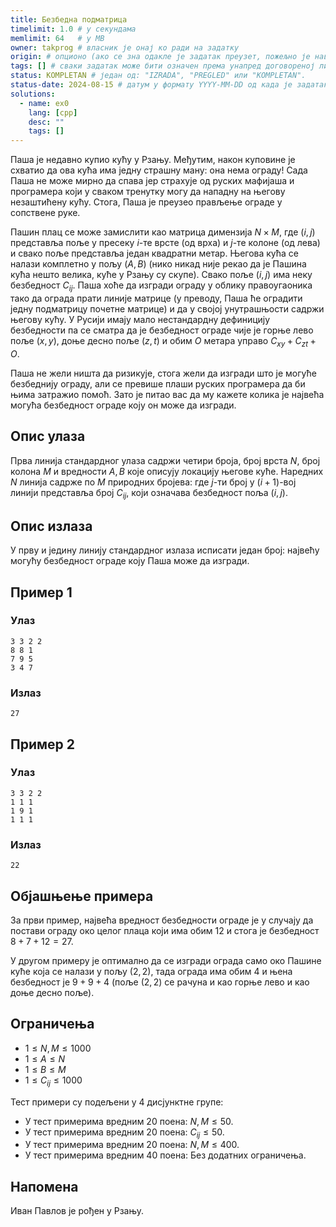 ```yaml
---
title: Безбедна подматрица
timelimit: 1.0 # у секундама
memlimit: 64   # y MB
owner: takprog # власник је онај ко ради на задатку
origin: # опционо (ако се зна одакле је задатак преузет, пожељно је навести извор)
tags: [] # сваки задатак може бити означен према унапред договореној листи ознака
status: KOMPLETAN # један од: "IZRADA", "PREGLED" или "KOMPLETAN".
status-date: 2024-08-15 # датум у формату YYYY-MM-DD од када је задатак у наведеном статусу
solutions:
  - name: ex0
    lang: [cpp]
    desc: ""
    tags: []
---
```


Паша је недавно купио кућу у Рзању. Међутим, након куповине је схватио да ова кућа има једну страшну ману: она нема ограду! Сада Паша не може мирно да спава јер страхује од руских мафијаша и програмера који у сваком тренутку могу да нападну на његову незаштићену кућу. Стога, Паша је преузео прављење ограде у сопствене руке.

Пашин плац се може замислити као матрица димензија $N\times M$, где $(i,j)$ представља поље у пресеку $i$-те врсте (од врха) и $j$-те колоне (од лева) и свако поље представља један квадратни метар. Његова кућа се налази комплетно у пољу $(A,B)$ (нико никад није рекао да је Пашина кућа нешто велика, куће у Рзању су скупе). Свако поље $(i,j)$ има неку безбедност $C_{ij}$. Паша хоће да изгради ограду у облику правоугаоника тако да ограда прати линије матрице (у преводу, Паша ће оградити једну подматрицу почетне матрице) и да у својој унутрашњости садржи његову кућу. У Русији имају мало нестандардну дефиницију безбедности па се сматра да је безбедност ограде чије је горње лево поље $(x,y)$, доње десно поље $(z,t)$ и обим $O$ метара управо $C_{xy}+C_{zt}+O$.

Паша не жели ништа да ризикује, стога жели да изгради што је могуће безбеднију ограду, али се превише плаши руских програмера да би њима затражио помоћ. Зато је питао вас да му кажете колика је највећа могућа безбедност ограде коју он може да изгради.

## Опис улаза

Прва линија стандардног улаза садржи четири броја, број врста $N$, број колона $M$ и вредности $A,B$ које описују локацију његове куће. Наредних $N$ линија садрже по $M$ природних бројева: где $j$-ти број у $(i+1)$-вој линији представља број $C_{ij}$, који означава безбедност поља $(i,j)$.

## Опис излаза

У прву и једину линију стандардног излаза исписати један број: највећу могућу безбедност ограде коју Паша може да изгради.

## Пример 1

### Улаз

```
3 3 2 2
8 8 1
7 9 5
3 4 7

```

### Излаз

```
27

```

## Пример 2

### Улаз

```
3 3 2 2
1 1 1
1 9 1
1 1 1

```

### Излаз

```
22

```

## Објашњење примера

За први пример, највећа вредност безбедности ограде је у случају да постави ограду око целог плаца који има обим $12$ и стога је безбедност $8+7+12=27$.

У другом примеру је оптимално да се изгради ограда само око Пашине куће која се налази у пољу $(2,2)$, тада ограда има обим $4$ и њена безбедност је $9+9+4$ (поље $(2,2)$ се рачуна и као горње лево и као доње десно поље).

## Ограничења

-   $1 \leq N,M \leq 1000$
-   $1 \leq A \leq N$
-   $1 \leq B \leq M$
-   $1 \leq C_{ij} \leq 1000$

Тест примери су подељени у 4 дисјунктне групе:

-   У тест примерима вредним $20$ поена: $N,M \leq 50$.
-   У тест примерима вредним $20$ поена: $C_{ij} \leq 50$.
-   У тест примерима вредним $20$ поена: $N,M \leq 400$.
-   У тест примерима вредним $40$ поена: Без додатних ограничења.

## Напомена

Иван Павлов је рођен у Рзању.

